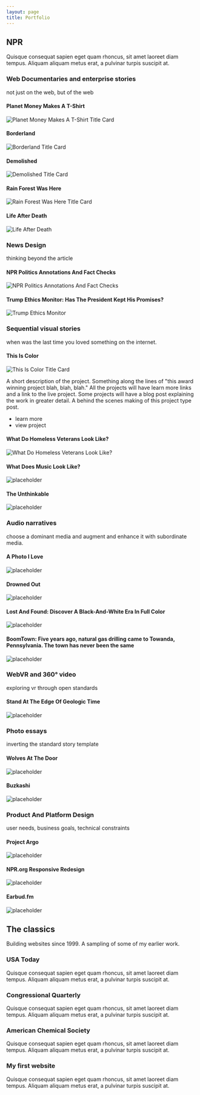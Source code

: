 ```yaml
---
layout: page
title: Portfolio
---
```


## NPR

Quisque consequat sapien eget quam rhoncus, sit amet laoreet diam tempus. Aliquam aliquam metus erat, a pulvinar turpis suscipit at.



### Web Documentaries and enterprise stories
not just on the web, but of the web

#### Planet Money Makes A T-Shirt

![Planet Money Makes A T-Shirt Title Card](/public/img/tshirt-1.jpg "Planet Money Makes A T-Shirt Title Card")

#### Borderland

![Borderland Title Card](/public/img/borderland-1.jpg "Borderland Title Card")

#### Demolished

![Demolished Title Card](/public/img/demolished-1.jpg "Demolished Title Card")

#### Rain Forest Was Here

![Rain Forest Was Here Title Card](/public/img/rainforest-1.jpg "Rain Forest Was Here Title Card")

#### Life After Death

![Life After Death](/public/img/life-after-death-1.jpg "Life After Death")





### News Design
thinking beyond the article

#### NPR Politics Annotations And Fact Checks

![NPR Politics Annotations And Fact Checks](/public/img/fact-check-1.jpg "NPR Politics Annotations And Fact Checks")

#### Trump Ethics Monitor: Has The President Kept His Promises?

![Trump Ethics Monitor](/public/img/ethics-monitor-1.jpg "Trump Ethics Monitor")





### Sequential visual stories
when was the last time you loved something on the internet.

#### This Is Color

![This Is Color Title Card](/public/img/this-is-color-1.jpg "This Is Color Title Card")

A short description of the project. Something along the lines of "this award winning project blah, blah, blah." All the projects will have learn more links and a link to the live project. Some projects will have a blog post explaining the work in greater detail. A behind the scenes making of this project type post.

- learn more
- view project

#### What Do Homeless Veterans Look Like?

![What Do Homeless Veterans Look Like?](/public/img/vets-1.jpg "What Do Homeless Veterans Look Like?")

#### What Does Music Look Like?

![placeholder](http://placehold.it/200x100 "Large example image")

#### The Unthinkable

![placeholder](http://placehold.it/200x100 "Large example image")




### Audio narratives
choose a dominant media and augment and enhance it with subordinate media.

#### A Photo I Love

![placeholder](http://placehold.it/200x100 "Large example image")

#### Drowned Out

![placeholder](http://placehold.it/200x100 "Large example image")

#### Lost And Found: Discover A Black-And-White Era In Full Color

![placeholder](http://placehold.it/200x100 "Large example image")

#### BoomTown: Five years ago, natural gas drilling came to Towanda, Pennsylvania. The town has never been the same

![placeholder](http://placehold.it/200x100 "Large example image")




### WebVR and 360° video
exploring vr through open standards

#### Stand At The Edge Of Geologic Time

![placeholder](http://placehold.it/200x100 "Large example image")




### Photo essays
inverting the standard story template

#### Wolves At The Door

![placeholder](http://placehold.it/200x100 "Large example image")

#### Buzkashi

![placeholder](http://placehold.it/200x100 "Large example image")





### Product And Platform Design
user needs, business goals, technical constraints

#### Project Argo

![placeholder](http://placehold.it/200x100 "Large example image")

#### NPR.org Responsive Redesign

![placeholder](http://placehold.it/200x100 "Large example image")

#### Earbud.fm

![placeholder](http://placehold.it/200x100 "Large example image")




## The classics
Building websites since 1999. A sampling of some of my earlier work.

### USA Today
Quisque consequat sapien eget quam rhoncus, sit amet laoreet diam tempus. Aliquam aliquam metus erat, a pulvinar turpis suscipit at.

### Congressional Quarterly
Quisque consequat sapien eget quam rhoncus, sit amet laoreet diam tempus. Aliquam aliquam metus erat, a pulvinar turpis suscipit at.

### American Chemical Society
Quisque consequat sapien eget quam rhoncus, sit amet laoreet diam tempus. Aliquam aliquam metus erat, a pulvinar turpis suscipit at.

### My first website
Quisque consequat sapien eget quam rhoncus, sit amet laoreet diam tempus. Aliquam aliquam metus erat, a pulvinar turpis suscipit at.
